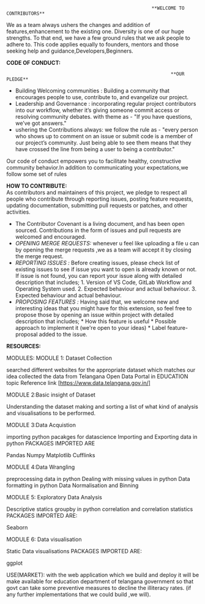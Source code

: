                                                          **WELCOME TO CONTRIBUTORS**
                                                         
                                                         
We as a team always ushers the changes and addition of features,enhancement to the existing one. Diversity is one of our huge strengths.
To that end, we have a few ground rules that we ask people to adhere to. This code applies equally to founders, mentors and those seeking help and guidance,Developers,Beginners.
 
**CODE OF CONDUCT:**

                                                                **OUR PLEDGE**
* Building Welcoming communities   : Building a community that encourages people to use, contribute to, and evangelize our project.
* Leadership and Governance        : incorporating regular project contributors into our workflow, whether it’s giving someone commit access or resolving community debates.
                                       with theme as - "If you have questions, we’ve got answers."
* ushering the Contributions always:  we follow the rule as - "every person who shows up to comment on an issue or submit code is a member of our  project’s community. 
                                       Just being able to see them means that they have crossed the line from being a user to being a contributor."                               

Our code of conduct empowers you to facilitate healthy, constructive community behavior.In addition to communicating your expectations,we follow some set of rules

**HOW TO CONTRIBUTE:**   
 As contributors and maintainers of this project, we pledge to respect all people who contribute through reporting issues, posting feature requests, updating documentation, submitting pull requests or patches, and other activities.
* The Contributor Covenant is a living document, and has been open sourced. Contributions in the form of issues and pull requests are welcomed and encouraged.
* *OPENING MERGE REQUESTS:*  whenever u feel like uploading a file u can by opening the merge requests ,we as a team will accept it by closing the merge request.
* *REPORTING ISSUES      :*  Before creating issues, please check list of existing issues to see if issue you want to open is already known or not.
                              If issue is not found, you can report your issue along with detailed description that includes;
                              1. Version of VS Code, GitLab Workflow and Operating System used.
                              2. Expected behaviour and actual behaviour.
                              3. Expected behaviour and actual behaviour.
* *PROPOSING FEATURES     :*  Having said that, we welcome new and interesting ideas that you might have for this extension, so feel free to propose those by opening an issue 
                               within project with detailed description that includes;
                              * How this feature is useful
                              * Possible approach to implement it (we're open to your ideas)
                              * Label feature-proposal added to the issue.
                             
**RESOURCES:**

MODULES:
MODULE 1: Dataset Collection

searched different websites for the appropriate dataset which matches our idea
collected the data from Telangana Open Data Portal in EDUCATION topic
Reference link  [https://www.data.telangana.gov.in/]

MODULE 2:Basic insight of Dataset

Understanding the dataset
making and sorting a list of what kind of analysis and visualisations to be performed.

MODULE 3:Data Acquistion

importing python pacakges for datascience
Importing and Exporting data in python
PACKAGES IMPORTED ARE

Pandas
Numpy
Matplotlib
Cufflinks



MODULE 4:Data Wrangling

preprocessing data in python
Dealing with missing values in python
Data formatting in python
Data Normalisation and Binning

MODULE 5: Exploratory Data Analysis

Descriptive statics
groupby in python
correlation and correlation statistics
PACKAGES IMPORTED ARE:


Seaborn

MODULE 6: Data visualisation

Static Data visualisations
PACKAGES IMPORTED ARE:


ggplot

USE(MARKET):
with the web application which we build and deploy it will be make available for  education department of telangana government so that govt can take some preventive measures to decline the illiteracy rates.
(if any further implementations that we could build ,we will).



































